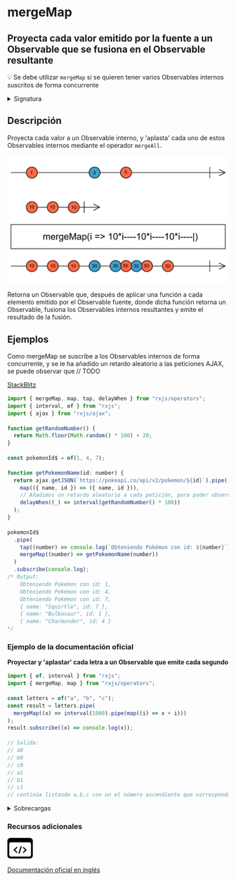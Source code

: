 # mergeMap

## Proyecta cada valor emitido por la fuente a un Observable que se fusiona en el Observable resultante

💡 Se debe utilizar `mergeMap` si se quieren tener varios Observables internos suscritos de forma concurrente

<details>

<summary>Signatura</summary>

#### Firma

`mergeMap<T, R, O extends ObservableInput<any>>(project: (value: T, index: number) => O, resultSelector?: number | ((outerValue: T, innerValue: ObservedValueOf<O>, outerIndex: number, innerIndex: number) => R), concurrent: number = Number.POSITIVE_INFINITY): OperatorFunction<T, ObservedValueOf<O> | R>`

#### Parámetros

#### Retorna

`OperatorFunction<T, ObservedValueOf<O> | R>`: Un Observable que emite el resultado de aplicar la función de proyección ( y el ya obsoleto `resultSelector` opcional) a cada elemento emitido por el Observable fuente y fusionando los resultados de los Observables obtenidos a partir de esta transformación.

</details>

## Descripción

Proyecta cada valor a un Observable interno, y 'aplasta' cada uno de estos Observables internos mediante el operador `mergeAll`.

![Diagrama de canicas del operador mergeMap](assets/images/marble-diagrams/transformation/mergeMap.png)

Retorna un Observable que, después de aplicar una función a cada elemento emitido por el Observable fuente, donde dicha función retorna un Observable, fusiona los Observables internos resultantes y emite el resultado de la fusión.

## Ejemplos

Como mergeMap se suscribe a los Observables internos de forma concurrente, y se le ha añadido un retardo aleatorio a las peticiones AJAX, se puede observar que // TODO

[StackBlitz](https://stackblitz.com/edit/rxjs-mergemap-1?file=index.ts)

```javascript
import { mergeMap, map, tap, delayWhen } from "rxjs/operators";
import { interval, of } from "rxjs";
import { ajax } from "rxjs/ajax";

function getRandomNumber() {
  return Math.floor(Math.random() * 100) + 20;
}

const pokemonId$ = of(1, 4, 7);

function getPokemonName(id: number) {
  return ajax.getJSON(`https://pokeapi.co/api/v2/pokemon/${id}`).pipe(
    map(({ name, id }) => ({ name, id })),
    // Añadimos un retardo aleatorio a cada petición, para poder observar el efecto de mergeMap
    delayWhen((_) => interval(getRandomNumber() * 100))
  );
}

pokemonId$
  .pipe(
    tap((number) => console.log(`Obteniendo Pokémon con id: ${number}`)),
    mergeMap((number) => getPokemonName(number))
  )
  .subscribe(console.log);
/* Output: 
    Obteniendo Pokémon con id: 1, 
    Obteniendo Pokémon con id: 4, 
    Obteniendo Pokémon con id: 7,
    { name: "Squirtle", id: 7 },
    { name: "Bulbasaur", id: 1 },
    { name: "Charmander", id: 4 }
*/
```

### Ejemplo de la documentación oficial

**Proyectar y 'aplastar' cada letra a un Observable que emite cada segundo**

```javascript
import { of, interval } from "rxjs";
import { mergeMap, map } from "rxjs/operators";

const letters = of("a", "b", "c");
const result = letters.pipe(
  mergeMap((x) => interval(1000).pipe(map((i) => x + i)))
);
result.subscribe((x) => console.log(x));

// Salida:
// a0
// b0
// c0
// a1
// b1
// c1
// continúa listando a,b,c con un el número ascendiente que corresponda
```

<details>

<summary>Sobrecargas</summary>

#### Firma

`mergeMap(project: (value: T, index: number) => O, concurrent?: number): OperatorFunction<T, ObservedValueOf<O>>`

#### Parámetros

#### Retorna

`OperatorFunction<T, ObservedValueOf<O>>`

#### Firma

`mergeMap(project: (value: T, index: number) => O, resultSelector: undefined, concurrent?: number): OperatorFunction<T, ObservedValueOf<O>>`

#### Parámetros

#### Retorna

`OperatorFunction<T, ObservedValueOf<O>>`

#### Firma

`mergeMap(project: (value: T, index: number) => O, resultSelector: (outerValue: T, innerValue: ObservedValueOf<O>, outerIndex: number, innerIndex: number) => R, concurrent?: number): OperatorFunction<T, R>`

#### Parámetros

#### Retorna

`OperatorFunction<T, R>`

</details>

### Recursos adicionales

[![Source code](assets/icons/source-code.png)](https://github.com/ReactiveX/rxjs/blob/master/src/internal/operators/mergeMap.ts)

[Documentación oficial en inglés](https://rxjs.dev/api/operators/mergeMap)
